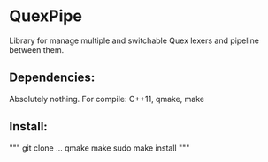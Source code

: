 # QuexPipe
Library for manage multiple and switchable Quex lexers and pipeline between them.

## Dependencies:
Absolutely nothing.
For compile: C++11, qmake, make

## Install:
"""
git clone ...
qmake
make
sudo make install
"""
